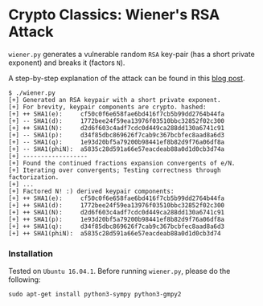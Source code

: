 # Crypto Classics: Wiener's RSA Attack
`wiener.py` generates a vulnerable random `RSA` key-pair
(has a short private exponent) and breaks it (factors `N`).


A step-by-step explanation of the attack can be found in this [blog post](https://sagi.io/2016/04/crypto-classics-wieners-rsa-attack/).

~~~
$ ./wiener.py 
[+] Generated an RSA keypair with a short private exponent.
[+] For brevity, keypair components are crypto. hashed:
[+] ++ SHA1(e):     cf50c0f6e658fae6bd416f7cb5b99dd2764b44fa
[+] -- SHA1(d):     1772bee24f59ea13976f03510bbc32852f02c300
[+] ++ SHA1(N):     d2d6f603c4adf7cdc0d449ca288dd130a6741c91
[+] -- SHA1(p):     d34f85dbc869626f7cab9c367bcbfec8aad8a6d3
[+] -- SHA1(q):     1e93d20bf5a79200b98441ef8b82d9f76a06df8a
[+] -- SHA1(phiN):  a5835c28d591a66e57eacdeab88a0d1d0cb3d74a
[+] ------------------
[+] Found the continued fractions expansion convergents of e/N.
[+] Iterating over convergents; Testing correctness through factorization.
[+] ...
[+] Factored N! :) derived keypair components:
[+] ++ SHA1(e):     cf50c0f6e658fae6bd416f7cb5b99dd2764b44fa
[+] ++ SHA1(d):     1772bee24f59ea13976f03510bbc32852f02c300
[+] ++ SHA1(N):     d2d6f603c4adf7cdc0d449ca288dd130a6741c91
[+] ++ SHA1(p):     1e93d20bf5a79200b98441ef8b82d9f76a06df8a
[+] ++ SHA1(q):     d34f85dbc869626f7cab9c367bcbfec8aad8a6d3
[+] ++ SHA1(phiN):  a5835c28d591a66e57eacdeab88a0d1d0cb3d74
~~~

### Installation ##
Tested on `Ubuntu 16.04.1`. Before running `wiener.py`, please do the following:
~~~
sudo apt-get install python3-sympy python3-gmpy2
~~~

